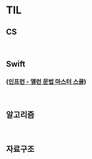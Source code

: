 # TIL
## CS

<br/>

## Swift
### ([인프런 - 앨런 문법 마스터 스쿨](https://www.inflearn.com/course/스위프트-문법-마스터-스쿨))

<br/>

## 알고리즘

<br/>

## 자료구조